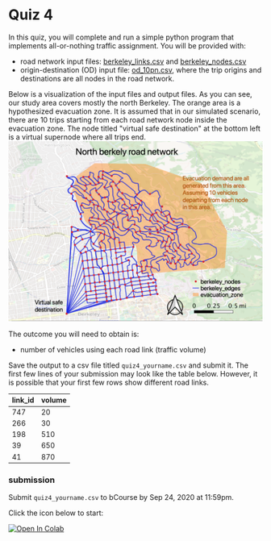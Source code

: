# Quiz 4

In this quiz, you will complete and run a simple python program that implements all-or-nothing traffic assignment. You will be provided with:
* road network input files: [berkeley_links.csv](https://raw.githubusercontent.com/UCB-CE170a/Fall2021/master/traffic_data/berkeley_links.csv) and [berkeley_nodes.csv](https://raw.githubusercontent.com/UCB-CE170a/Fall2021/master/traffic_data/berkeley_nodes.csv)
* origin-destination (OD) input file: [od_10pn.csv](https://raw.githubusercontent.com/UCB-CE170a/Fall2021/master/traffic_data/od_10pn.csv), where the trip origins and destinations are all nodes in the road network.

Below is a visualization of the input files and output files. As you can see, our study area covers mostly the north Berkeley. The orange area is a hypothesized evacuation zone. It is assumed that in our simulated scenario, there are 10 trips starting from each road network node inside the evacuation zone. The node titled "virtual safe destination" at the bottom left is a virtual supernode where all trips end.
![berkeley_road_network](berkeley_road_network.png "Berkeley roads")

The outcome you will need to obtain is:
* number of vehicles using each road link (traffic volume)

Save the output to a csv file titled `quiz4_yourname.csv` and submit it. The first few lines of your submission may look like the table below. However, it is possible that your first few rows show different road links.

| link_id | volume |
|---------|--------|
|747      |20      |
|266      |30      |
|198      |510     |
|39       |650     |
|41       |870     |


### submission
Submit `quiz4_yourname.csv` to bCourse by Sep 24, 2020 at 11:59pm.

Click the icon below to start:

[![Open In Colab](https://colab.research.google.com/assets/colab-badge.svg)](https://colab.research.google.com/github/UCB-CE170a/Fall2020/blob/master/homeworks/quiz3/quiz3_student.ipynb)
